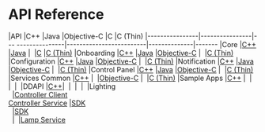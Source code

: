 # API Reference


|API             |C++             |Java               |Objective-C              |C             |C (Thin)
|----------------|----------------|--- ---------------|-------------------------|--------------|-------
|Core            |[C++][core-cpp] |[Java][core-java]  |&nbsp;                   |[C][core-c]   |[C (Thin)][core-thin-c]
|Onboarding      |[C++][onb-cpp]  |[Java][onb-java]   |[Objective-C][onb-objc]  |&nbsp;        |[C (Thin)][onb-thin-c]
|Configuration   |[C++][conf-cpp] |[Java][conf-java]  |[Objective-C][conf-objc] |&nbsp;        |[C (Thin)][conf-thin-c]
|Notification    |[C++][not-cpp]  |[Java][not-java]   |[Objective-C][not-objc]  |&nbsp;        |[C (Thin)][not-thin-c]
|Control Panel   |[C++][cp-cpp]   |[Java][cp-java]    |[Objective-C][cp-objc]   |&nbsp;        |[C (Thin)][cp-thin-c]
|Services Common |[C++][sc-cpp]   |&nbsp;             |[Objective-C][sc-objc]   |&nbsp;        |[C (Thin)][sc-thin-c]
|Sample Apps     |[C++][sa-cpp]   |&nbsp;             |&nbsp;                   |&nbsp;        |&nbsp;
|DDAPI           |[C++][ddapi-cpp]|&nbsp;             |&nbsp;                   |&nbsp;        |&nbsp;
|Lighting<br>&nbsp;    |[Controller Client][lsf-cc-cpp]<br>[Controller Service][lsf-cs-cpp]    |[SDK][lsf-sdk-java]<br>&nbsp;    |[SDK][lsf-sdk-objc]<br>&nbsp;    |&nbsp;    |[Lamp Service][lsf-ls-c]<br>&nbsp;


[core-cpp]: https://allseenalliance.org/docs/api/cpp/index.html
[core-java]: https://allseenalliance.org/docs/api/java/index.html
[core-c]: https://allseenalliance.org/docs/api/c/index.html
[core-thin-c]: https://allseenalliance.org/docs/api/thin-client/index.html

[onb-cpp]: https://allseenalliance.org/docs/framework/cpp/onboarding/index.html
[onb-java]: https://allseenalliance.org/docs/framework/java/onboarding/index.html
[onb-objc]: https://allseenalliance.org/docs/framework/objc/onboarding/index.html
[onb-thin-c]: https://allseenalliance.org/docs/framework/tcl/onboarding/index.html

[conf-cpp]: https://allseenalliance.org/docs/framework/cpp/config/index.html
[conf-java]: https://allseenalliance.org/docs/framework/java/config/index.html
[conf-objc]: https://allseenalliance.org/docs/framework/objc/config/index.html
[conf-thin-c]: https://allseenalliance.org/docs/framework/tcl/config/index.html

[not-cpp]: https://allseenalliance.org/docs/framework/cpp/notification/index.html
[not-java]: https://allseenalliance.org/docs/framework/java/notification/index.html
[not-objc]: https://allseenalliance.org/docs/framework/objc/notification/index.html
[not-thin-c]: https://allseenalliance.org/docs/framework/tcl/notification/index.html

[cp-cpp]: https://allseenalliance.org/docs/framework/cpp/controlpanel/index.html
[cp-java]: https://allseenalliance.org/docs/framework/java/controlpanel/index.html
[cp-objc]: https://allseenalliance.org/docs/framework/objc/controlpanel/index.html
[cp-thin-c]: https://allseenalliance.org/docs/framework/tcl/controlpanel/index.html

[sc-cpp]: https://allseenalliance.org/docs/framework/cpp/services_common/index.html
[sc-objc]: https://allseenalliance.org/docs/framework/objc/services_common/index.html
[sc-thin-c]: https://allseenalliance.org/docs/framework/tcl/services_common/index.html

[sa-cpp]: https://allseenalliance.org/docs/framework/cpp/sample_apps/index.html

[ddapi-cpp]: https://allseenalliance.org/docs/ddapi/cpp/index.html

[lsf-cc-cpp]: https://allseenalliance.org/docs/framework/cpp/lighting/controllerclient
[lsf-cs-cpp]: https://allseenalliance.org/docs/framework/cpp/lighting/controllerservice
[lsf-sdk-java]: https://allseenalliance.org/docs/framework/java/lighting/sdk
[lsf-sdk-objc]: https://allseenalliance.org/docs/framework/objc/lighting/sdk
[lsf-ls-c]: https://allseenalliance.org/docs/framework/tcl/lighting/lampservice

